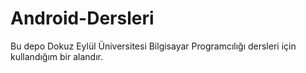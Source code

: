 # Android-Dersleri
Bu depo Dokuz Eylül Üniversitesi Bilgisayar Programcılığı dersleri için kullandığım bir alandır. 
